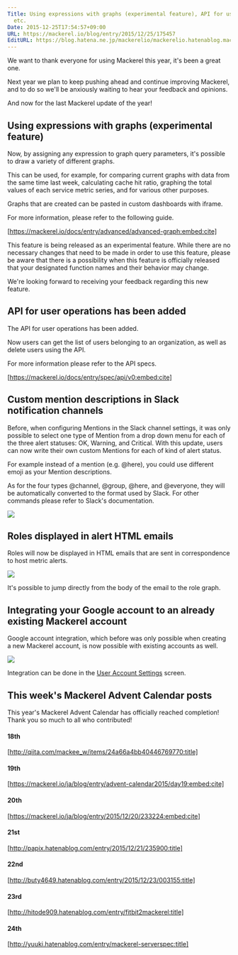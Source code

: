 ```yaml
---
Title: Using expressions with graphs (experimental feature), API for user operations,
  etc.
Date: 2015-12-25T17:54:57+09:00
URL: https://mackerel.io/blog/entry/2015/12/25/175457
EditURL: https://blog.hatena.ne.jp/mackerelio/mackerelio.hatenablog.mackerel.io/atom/entry/6653586347149875383
---
```


We want to thank everyone for using Mackerel this year, it's been a great one.

Next year we plan to keep pushing ahead and continue improving Mackerel, and to do so we'll be anxiously waiting to hear your feedback and opinions.

And now for the last Mackerel update of the year!

## Using expressions with graphs (experimental feature)

Now, by assigning any expression to graph query parameters, it's possible to draw a variety of different graphs.

This can be used, for example, for comparing current graphs with data from the same time last week, calculating cache hit ratio, graphing the total values of each service metric series, and for various other purposes.

Graphs that are created can be pasted in custom dashboards with iframe.

For more information, please refer to the following guide.

[https://mackerel.io/docs/entry/advanced/advanced-graph:embed:cite]

This feature is being released as an experimental feature. While there are no necessary changes that need to be made in order to use this feature, please be aware that there is a possibility when this feature is officially released that your designated function names and their behavior may change.

We're looking forward to receiving your feedback regarding this new feature.

## API for user operations has been added

The API for user operations has been added.

Now users can get the list of users belonging to an organization, as well as delete users using the API.

For more information please refer to the API specs.

[https://mackerel.io/docs/entry/spec/api/v0:embed:cite]

## Custom mention descriptions in Slack notification channels

Before, when configuring Mentions in the Slack channel settings, it was only possible to select one type of Mention from a drop down menu for each of the three alert statuses: OK, Warning, and Critical. With this update, users can now write their own custom Mentions for each of kind of alert status.

For example instead of a mention (e.g. @here), you could use different emoji as your Mention descriptions.

As for the four types @channel, @group, @here, and @everyone, they will be automatically converted to the format used by Slack. For other commands please refer to Slack's documentation.

![](https://cdn-ak.f.st-hatena.com/images/fotolife/m/mackerelio/20160319/20160319191237.png)

## Roles displayed in alert HTML emails

Roles will now be displayed in HTML emails that are sent in correspondence to host metric alerts.

![](https://cdn-ak.f.st-hatena.com/images/fotolife/m/mackerelio/20151224/20151224164226.png)

It's possible to jump directly from the body of the email to the role graph.

## Integrating your Google account to an already existing Mackerel account

Google account integration, which before was only possible when creating a new Mackerel account, is now possible with existing accounts as well.

![](https://cdn-ak.f.st-hatena.com/images/fotolife/m/mackerelio/20160319/20160319191219.png)

Integration can be done in the [User Account Settings](https://mackerel.io/settings/user?tab=account) screen.

## This week's Mackerel Advent Calendar posts

This year's Mackerel Advent Calendar has officially reached completion!
Thank you so much to all who contributed!

#### 18th

[http://qiita.com/mackee_w/items/24a66a4bb40446769770:title]

#### 19th

[https://mackerel.io/ja/blog/entry/advent-calendar2015/day19:embed:cite]

#### 20th

[https://mackerel.io/ja/blog/entry/2015/12/20/233224:embed:cite]

#### 21st

[http://papix.hatenablog.com/entry/2015/12/21/235900:title]

#### 22nd

[http://buty4649.hatenablog.com/entry/2015/12/23/003155:title]

#### 23rd

[http://hitode909.hatenablog.com/entry/fitbit2mackerel:title]

#### 24th

[http://yuuki.hatenablog.com/entry/mackerel-serverspec:title]
